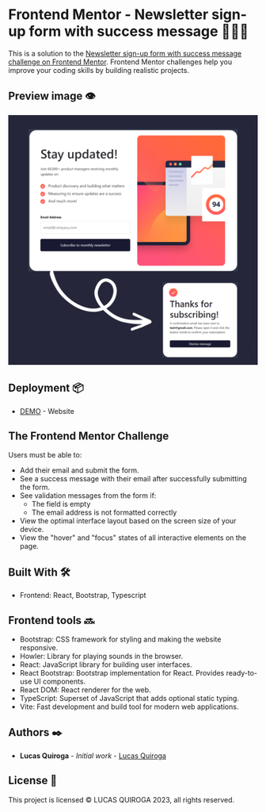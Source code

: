 # Frontend Mentor - Newsletter sign-up form with success message ✍🏼✅

This is a solution to the [Newsletter sign-up form with success message challenge on Frontend Mentor](https://www.frontendmentor.io/challenges/newsletter-signup-form-with-success-message-3FC1AZbNrv). Frontend Mentor challenges help you improve your coding skills by building realistic projects.

## Preview image 👁

![Design preview for the Newsletter sign-up form with success message coding challenge](./src/assets/images/app.png)

## Deployment 📦

- [DEMO](https://newsletter-sign-up-app.netlify.app/) - Website

## The Frontend Mentor Challenge

Users must be able to:

- Add their email and submit the form.
- See a success message with their email after successfully submitting the form.
- See validation messages from the form if:
  - The field is empty
  - The email address is not formatted correctly
- View the optimal interface layout based on the screen size of your device.
- View the "hover" and "focus" states of all interactive elements on the page.

## Built With 🛠️

- Frontend: React, Bootstrap, Typescript

## Frontend tools 🔜

- Bootstrap: CSS framework for styling and making the website responsive.
- Howler: Library for playing sounds in the browser.
- React: JavaScript library for building user interfaces.
- React Bootstrap: Bootstrap implementation for React. Provides ready-to-use UI components.
- React DOM: React renderer for the web.
- TypeScript: Superset of JavaScript that adds optional static typing.
- Vite: Fast development and build tool for modern web applications.

## Authors ✒️

- **Lucas Quiroga** - _Initial work_ - [Lucas Quiroga](https://github.com/Lucas-Quiroga)

## License 📄

This project is licensed © LUCAS QUIROGA 2023, all rights reserved.
